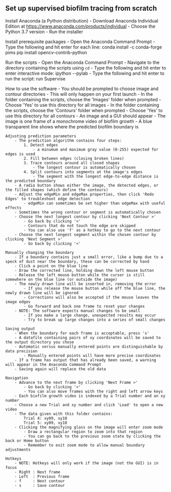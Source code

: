 Set up supervised biofilm tracing from scratch
----------------------------------------------

Install Anaconda (a Python distribution)
	- Download Anaconda Individual Edition at https://www.anaconda.com/products/individual
	- Choose the Python 3.7 version
	- Run the installer
	
Install prerequisite packages
	- Open the Anaconda Command Prompt
	- Type the following and hit enter for each line:
		conda install -c conda-forge pims
		pip install opencv-contrib-python

Run the scripts
	- Open the Anaconda Command Prompt
	- Navigate to the directory containing the scripts using `cd`
	- Type the following and hit enter to enter interactive mode:
		ipython --pylab
	- Type the following and hit enter to run the script:
		run Supervise
	
How to use the software
	- You should be prompted to choose image and contour directories
		- This will only happen on your first launch
		- In the folder containing the scripts, choose the 'Images' folder when prompted
		- Choose 'Yes' to use this directory for all images
		- In the folder containing the scripts, choose the 'Contours' folder when prompted
		- Choose 'Yes' to use this directory for all contours
	- An image and a GUI should appear
	- The image is one frame of a monochrome video of biofilm growth
		- A blue transparent line shows where the predicted biofilm boundary is
	
	Adjusting prediction parameters
		- The prediction algorithm contains four steps:
			1. Detect edges
				- a minumum and maximum gray value (0-255) expected for edges is used
			2. Fill between edges (closing broken lines)
			3. Trace contours around all closed shapes
				- The longest contour is automatically chosen
			4. Split contours into segments at the image's edges
				- The segment with the longest edge-to-edge distance is the predicted boundary
		- A radio button shows either the image, the detected edges, or the filled shapes (which define the contours)
		- Adjust the edgeMin and edgeMax properties, then click 'Redo Edges' to troubleshoot edge detection
			- edgeMin can sometimes be set higher than edgeMax with useful effects
		- Sometimes the wrong contour or segment is automatically chosen
		- Choose the next longest contour by clicking 'Next Contour >'
			- Go back by clicking '<'
			- Contours that do not touch the edge are skipped
			- You can also use 'f' as a hotkey to go to the next contour
		- Choose the next longest segment within the chosen contour by clicking 'Next Segment >'
			- Go back by clicking '<'
	
	Manually changing the boundary
		- If a boundary contains just a small error, like a bump due to a speck of dust near the boundary, these can be corrected by hand
		- Click a point on the blue line
		- Draw the corrected line, holding down the left mouse button
		- Release the left mouse button while the cursor is still somewhere on the blue line (or outside the image)
		- The newly drawn line will be inserted in, removing the error
			- If you release the mouse button while off the blue line, the newly drawn line will be ignored
			- Corrections will also be accepted if the mouse leaves the image edges
			- Go forward and back one frame to reset your changes
		- NOTE: The software expects manual changes to be small
			- If you make a large change, unexpected results may occur
			- Try to break up large changes into a series of small changes
			
	Saving output
		- When the boundary for each frame is acceptable, press 's'
		- A datafile containing pairs of xy coordinates will be saved to the output directory you chose
		- Automatic versus manually entered points are distinguishable by data precision
			- Manually entered points will have more precise coordinates
		- If a frame has output that has already been saved, a warning will appear in the Anaconda Command Prompt
		- Saving again will replace the old data
	
	Navigation
		- Advance to the next frame by clicking 'Next Frame >'
			- Go back by clicking '<'
			- You can also move frames with the right and left arrow keys
		- Each biofilm growth video is indexed by a Trial number and an xy number
		- Choose a new Trial and xy number and click 'Load' to open a new video
		- The data given with this folder contains:
			Trial 4: xy09, xy10
			Trial 5: xy09, xy10
		- Clicking the magnifying glass on the image will enter zoom mode
			- Draw a rectangular region to zoom into that region
			- You can go back to the previous zoom state by clicking the back or Home button
			- Remember to exit zoom mode to allow manual boundary adjustments
			
	Hotkeys
		- NOTE: Hotkeys will only work if the image (not the GUI) is in focus
		- Right	: Next frame
		- Left	: Previous frame
		- f 	: Next contour
		- s		: Save contour